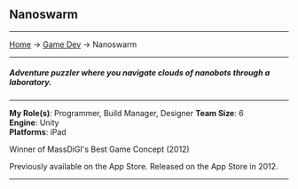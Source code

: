 ## Nanoswarm

---
[Home](/) -> [Game Dev](/game_dev) -> Nanoswarm

---
##### Adventure puzzler where you navigate clouds of nanobots through a laboratory.

---

**My Role(s)**: Programmer, Build Manager, Designer
**Team Size**: 6
<br>
**Engine**: Unity
<br>
**Platforms**: iPad
<br>

Winner of MassDiGI's Best Game Concept (2012)
<br>

Previously available on the App Store.
Released on the App Store in 2012.

---

